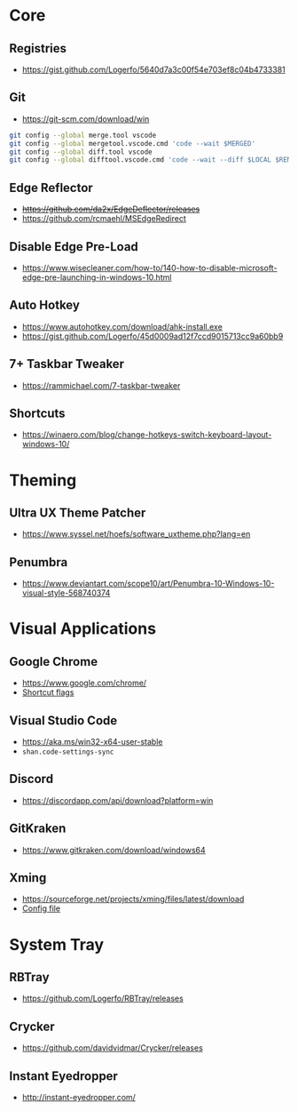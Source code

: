 # Core
## Registries
- https://gist.github.com/Logerfo/5640d7a3c00f54e703ef8c04b4733381

## Git
- https://git-scm.com/download/win
```sh
git config --global merge.tool vscode
git config --global mergetool.vscode.cmd 'code --wait $MERGED'
git config --global diff.tool vscode
git config --global difftool.vscode.cmd 'code --wait --diff $LOCAL $REMOTE'
```

## Edge Reflector
- ~~https://github.com/da2x/EdgeDeflector/releases~~
- https://github.com/rcmaehl/MSEdgeRedirect

## Disable Edge Pre-Load
- https://www.wisecleaner.com/how-to/140-how-to-disable-microsoft-edge-pre-launching-in-windows-10.html

## Auto Hotkey
- https://www.autohotkey.com/download/ahk-install.exe
- https://gist.github.com/Logerfo/45d0009ad12f7ccd9015713cc9a60bb9

## 7+ Taskbar Tweaker
- https://rammichael.com/7-taskbar-tweaker

## Shortcuts
- https://winaero.com/blog/change-hotkeys-switch-keyboard-layout-windows-10/

# Theming
## Ultra UX Theme Patcher
- https://www.syssel.net/hoefs/software_uxtheme.php?lang=en

## Penumbra
- https://www.deviantart.com/scope10/art/Penumbra-10-Windows-10-visual-style-568740374

# Visual Applications
## Google Chrome
- https://www.google.com/chrome/
- [Shortcut flags](chrome.txt)

## Visual Studio Code
- https://aka.ms/win32-x64-user-stable  
- `shan.code-settings-sync`

## Discord
- https://discordapp.com/api/download?platform=win

## GitKraken
- https://www.gitkraken.com/download/windows64

## Xming
- https://sourceforge.net/projects/xming/files/latest/download
- [Config file](config.xlaunch)

# System Tray
## RBTray
- https://github.com/Logerfo/RBTray/releases

## Crycker
- https://github.com/davidvidmar/Crycker/releases

## Instant Eyedropper
- http://instant-eyedropper.com/
